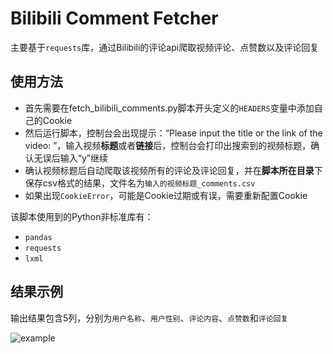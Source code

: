 # Bilibili Comment Fetcher

主要基于`requests`库，通过Bilibili的评论api爬取视频评论、点赞数以及评论回复

## 使用方法

- 首先需要在fetch_bilibili_comments.py脚本开头定义的`HEADERS`变量中添加自己的Cookie
- 然后运行脚本，控制台会出现提示：“Please input the title or the link of the video: ”，输入视频**标题**或者**链接**后，控制台会打印出搜索到的视频标题，确认无误后输入“y”继续
- 确认视频标题后自动爬取该视频所有的评论及评论回复，并在**脚本所在目录**下保存csv格式的结果，文件名为`输入的视频标题_comments.csv`
- 如果出现`CookieError`，可能是Cookie过期或有误，需要重新配置Cookie

该脚本使用到的Python非标准库有：

- `pandas`
- `requests`
- `lxml`

## 结果示例

输出结果包含5列，分别为`用户名称`、`用户性别`、`评论内容`、`点赞数`和`评论回复`

![example](https://github.com/lvlh2/BilibiliCommentFetcher/blob/main/example.png)
